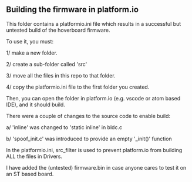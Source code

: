 ## Building the firmware in platform.io

This folder contains a platformio.ini file which results in a successful but untested build of the hoverboard firmware.

To use it, you must:

1/ make a new folder.

2/ create a sub-folder called 'src'

3/ move all the files in this repo to that folder.

4/ copy the platformio.ini file to the first folder you created.


Then, you can open the folder in platform.io (e.g. vscode or atom based IDE), and it should build.



There were a couple of changes to the source code to enable build:

a/ 'inline' was changed to 'static inline' in bldc.c

b/ 'spoof_init.c' was introduced to provide an empty '_init()' function


In the platformio.ini, src_filter is used to prevent platform.io from building ALL the files in Drivers.


I have added the (untested) firmware.bin in case anyone cares to test it on an ST based board.
